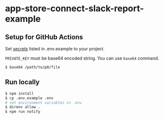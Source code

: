 # app-store-connect-slack-report-example

## Setup for GitHub Actions

Set [secrets](https://docs.github.com/ja/actions/security-guides/encrypted-secrets) listed in .env.example to your project.

`PRIVATE_KEY` must be base64 encoded string. You can use `base64` command.

```
$ base64 /path/to/p8/file
```

## Run locally

```bash
$ npm install
$ cp .env.example .env
# set environment variables in .env
$ direnv allow .
$ npm run notify
```

